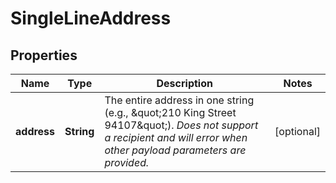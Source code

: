 

# SingleLineAddress


## Properties

Name | Type | Description | Notes
------------ | ------------- | ------------- | -------------
**address** | **String** | The entire address in one string (e.g., \&quot;210 King Street 94107\&quot;). _Does not support a recipient and will error when other payload parameters are provided._  |  [optional]



